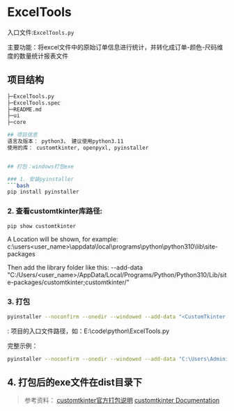 # ExcelTools

入口文件:`ExcelTools.py`

主要功能：将excel文件中的原始订单信息进行统计，并转化成订单-颜色-尺码维度的数量统计报表文件

## 项目结构
```bash
├─ExcelTools.py
├─ExcelTools.spec
├─README.md
├─ui
├─core

## 项目信息
语言及版本： python3， 建议使用python3.11
使用的库： customtkinter, openpyxl, pyinstaller


## 打包：windows打包exe

### 1. 安装pyinstaller
```bash
pip install pyinstaller
```

### 2. 查看customtkinter库路径: <CustomTkinter Location>
```bash
pip show customtkinter
```
A Location will be shown, for example: c:\users\<user_name>\appdata\local\programs\python\python310\lib\site-packages

Then add the library folder like this: --add-data "C:/Users/<user_name>/AppData/Local/Programs/Python/Python310/Lib/site-packages/customtkinter;customtkinter/"

### 3. 打包
```bash
pyinstaller --noconfirm --onedir --windowed --add-data "<CustomTkinter Location>/customtkinter;customtkinter/"  "<Path to Python Script>"
```
<Path to Python Script>: 项目的入口文件路径，如：E:\code\python\ExcelTools.py

完整示例：
```bash
pyinstaller --noconfirm --onedir --windowed --add-data "C:\Users\Administrator\AppData\Local\Programs\Python\Python311\Lib\site-packages\customtkinter;customtkinter\" "E:\code\excel-tool-customtkinter\ExcelTools.py"
```

## 4. 打包后的exe文件在dist目录下

> 参考资料：
> [customtkinter官方打包说明](https://customtkinter.tomschimansky.com/documentation/packaging)
> [customtkinter Documentation](https://customtkinter.tomschimansky.com/documentation/)